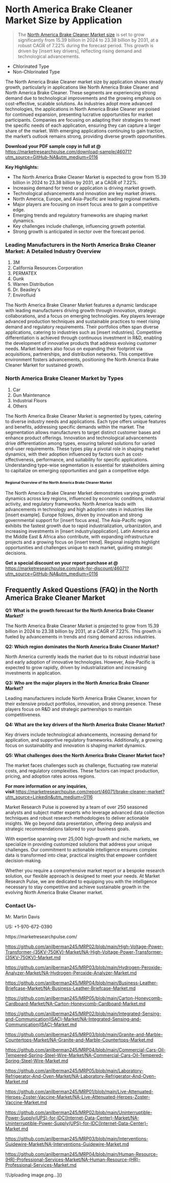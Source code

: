 <h1>North America Brake Cleaner Market&nbsp;Size by Application</h1><blockquote><p>The <a href="https://marketresearchpulse.com/download-sample/46071?utm_source=GitHub-NA&amp;utm_medium=0116">North America Brake Cleaner Market size</a> is set to grow significantly from 15.39 billion in 2024 to 23.38 billion by 2031, at a robust CAGR of 7.22% during the forecast period. This growth is driven by [insert key drivers], reflecting rising demand and technological advancements.</p></blockquote><ul><li>Chlorinated Type<li> Non-Chlorinated Type</li></ul><p>The North America Brake Cleaner market size by application shows steady growth, particularly in applications like North America Brake Cleaner and North America Brake Cleaner. These segments are experiencing strong demand due to technological improvements and the growing emphasis on cost-effective, scalable solutions. As industries adopt more advanced technologies, the applications in North America Brake Cleaner are poised for continued expansion, presenting lucrative opportunities for market participants. Companies are focusing on adapting their strategies to meet the specific needs of each application, ensuring they can capture a larger share of the market. With emerging applications continuing to gain traction, the market’s outlook remains strong, providing diverse growth opportunities.</p><p><strong>Download your PDF sample copy in full at @ </strong><a href="https://marketresearchpulse.com/download-sample/46071?utm_source=GitHub-NA&amp;utm_medium=0116">https://marketresearchpulse.com/download-sample/46071?utm_source=GitHub-NA&amp;utm_medium=0116</a></p><p><strong>Key Highlights: </strong></p><ul><li>The North America Brake Cleaner Market is expected to grow from 15.39 billion in 2024 to 23.38 billion by 2031, at a CAGR of 7.22%.</li><li>Increasing demand for trend or application is driving market growth.</li><li>Technological advancements and innovation are key market drivers.</li><li>North America, Europe, and Asia-Pacific are leading regional markets.</li><li>Major players are focusing on insert focus area to gain a competitive edge.</li><li>Emerging trends and regulatory frameworks are shaping market dynamics.</li><li>Key challenges include challenge, influencing growth potential.</li><li>Strong growth is anticipated in sector over the forecast period.</li></ul><h3>Leading Manufacturers in the North America Brake Cleaner Market: A Detailed Industry Overview</h3><ol><li>3M</li><li>California Resources Corporation</li><li>PERMATEX</li><li>Gunk</li><li>Warren Distribution</li><li>Dr. Beasley's</li><li>Envirofluid</li></ol><div class="flex max-w-full flex-col flex-grow"><div class="min-h-8 text-message flex w-full flex-col items-end gap-2 whitespace-normal break-words [.text-message+&amp;]:mt-5" dir="auto" data-message-author-role="assistant" data-message-id="fd8432e4-4910-450d-b182-61b7bfb0a01f" data-message-model-slug="gpt-4o"><div class="flex w-full flex-col gap-1 empty:hidden first:pt-[3px]"><div class="markdown prose w-full break-words dark:prose-invert light"><p>The North America Brake Cleaner Market features a dynamic landscape with leading manufacturers driving growth through innovation, strategic collaborations, and a focus on emerging technologies. Key players leverage advanced production techniques and sustainable practices to meet rising demand and regulatory requirements. Their portfolios often span diverse applications, catering to industries such as [insert industries]. Competitive differentiation is achieved through continuous investment in R&amp;D, enabling the development of innovative products that address evolving customer needs. Market leaders also focus on expanding their footprint via acquisitions, partnerships, and distribution networks. This competitive environment fosters advancements, positioning the North America Brake Cleaner Market for sustained growth.</p></div></div></div></div><h3>North America Brake Cleaner Market by Types</h3><ol><li>Car<li> Gun Maintenance<li> Industrial Floors<li> Others</li></ol><div class="flex max-w-full flex-col flex-grow"><div class="min-h-8 text-message flex w-full flex-col items-end gap-2 whitespace-normal break-words [.text-message+&amp;]:mt-5" dir="auto" data-message-author-role="assistant" data-message-id="084470be-0bb7-4664-bddf-5156b4f41249" data-message-model-slug="gpt-4o-mini"><div class="flex w-full flex-col gap-1 empty:hidden first:pt-[3px]"><div class="markdown prose w-full break-words dark:prose-invert light"><p>The North America Brake Cleaner Market is segmented by types, catering to diverse industry needs and applications. Each type offers unique features and benefits, addressing specific demands within the market. The segmentation allows manufacturers to target distinct customer bases and enhance product offerings. Innovation and technological advancements drive differentiation among types, ensuring tailored solutions for varied end-user requirements. These types play a pivotal role in shaping market dynamics, with their adoption influenced by factors such as cost-effectiveness, performance, and suitability for specific applications. Understanding type-wise segmentation is essential for stakeholders aiming to capitalize on emerging opportunities and gain a competitive edge.</p></div></div></div></div><h3><span style="font-size: 11px;">Regional Overview of the North America Brake Cleaner Market</span></h3><div class="flex max-w-full flex-col flex-grow"><div class="min-h-8 text-message flex w-full flex-col items-end gap-2 whitespace-normal break-words [.text-message+&amp;]:mt-5" dir="auto" data-message-author-role="assistant" data-message-id="e9038762-ce64-4e30-91c9-9bd413514231" data-message-model-slug="gpt-4o-mini"><div class="flex w-full flex-col gap-1 empty:hidden first:pt-[3px]"><div class="markdown prose w-full break-words dark:prose-invert light"><p>The North America Brake Cleaner Market demonstrates varying growth dynamics across key regions, influenced by economic conditions, industrial activity, and regulatory frameworks. North America leads with advancements in technology and high adoption rates in industries like [insert example]. Europe follows, driven by innovation and strong governmental support for [insert focus area]. The Asia-Pacific region exhibits the fastest growth due to rapid industrialization, urbanization, and increasing investments in [insert industry/application]. Latin America and the Middle East &amp; Africa also contribute, with expanding infrastructure projects and a growing focus on [insert trend]. Regional insights highlight opportunities and challenges unique to each market, guiding strategic decisions.</p></div></div></div></div><p><strong>Get a special discount on your report purchase at @ </strong><a href="https://marketresearchpulse.com/ask-for-discount/46071?utm_source=GitHub-NA&amp;utm_medium=0116">https://marketresearchpulse.com/ask-for-discount/46071?utm_source=GitHub-NA&amp;utm_medium=0116</a></p><h2>Frequently Asked Questions (FAQ) in the North America Brake Cleaner Market</h2><p><strong>Q1: What is the growth forecast for the North America Brake Cleaner Market?</strong></p><p>The North America Brake Cleaner Market is projected to grow from 15.39 billion in 2024 to 23.38 billion by 2031, at a CAGR of 7.22%. This growth is fueled by advancements in trends and rising demand across industries.</p><p><strong>Q2: Which region dominates the North America Brake Cleaner Market?</strong></p><p>North America currently leads the market due to its robust industrial base and early adoption of innovative technologies. However, Asia-Pacific is expected to grow rapidly, driven by industrialization and increasing investments in application.</p><p><strong>Q3: Who are the major players in the North America Brake Cleaner Market?</strong></p><p>Leading manufacturers include North America Brake Cleaner, known for their extensive product portfolios, innovation, and strong presence. These players focus on R&amp;D and strategic partnerships to maintain competitiveness.</p><p><strong>Q4: What are the key drivers of the North America Brake Cleaner Market?</strong></p><p>Key drivers include technological advancements, increasing demand for application, and supportive regulatory frameworks. Additionally, a growing focus on sustainability and innovation is shaping market dynamics.</p><p><strong>Q5: What challenges does the North America Brake Cleaner Market face?</strong></p><p>The market faces challenges such as challenge, fluctuating raw material costs, and regulatory complexities. These factors can impact production, pricing, and adoption rates across regions.</p><p><strong>For more information or any inquiries, visit&nbsp;</strong><a href="https://marketresearchpulse.com/report/46071/brake-cleaner-market?utm_source=Linkedin&utm_medium=0116">https://marketresearchpulse.com/report/46071/brake-cleaner-market?utm_source=Linkedin&utm_medium=0116</a></p><p>Market Research Pulse is powered by a team of over 250 seasoned analysts and subject matter experts who leverage advanced data collection techniques and robust research methodologies to deliver actionable insights. We go beyond data presentation, offering deep analysis and strategic recommendations tailored to your business goals.</p><p>With expertise spanning over 25,000 high-growth and niche markets, we specialize in providing customized solutions that address your unique challenges. Our commitment to actionable intelligence ensures complex data is transformed into clear, practical insights that empower confident decision-making.</p><p>Whether you require a comprehensive market report or a bespoke research solution, our flexible approach is designed to meet your needs. At Market Research Pulse, we are dedicated to equipping you with the intelligence necessary to stay competitive and achieve sustainable growth in the evolving North America Brake Cleaner market.</p><h3><strong>Contact Us-</strong></h3><p>Mr. Martin Davis</p><p>US: +1-970-672-0390</p><p>https://marketresearchpulse.com/</p><p><a href="https://github.com/anilberman245/MRP02/blob/main/High-Voltage-Power-Transformer-(35KV-750KV)-Market/NA-High-Voltage-Power-Transformer-(35KV-750KV)-Market.md">https://github.com/anilberman245/MRP02/blob/main/High-Voltage-Power-Transformer-(35KV-750KV)-Market/NA-High-Voltage-Power-Transformer-(35KV-750KV)-Market.md</a></p><p><a href="https://github.com/anilberman245/MRP03/blob/main/Hydrogen-Peroxide-Analyzer-Market/NA-Hydrogen-Peroxide-Analyzer-Market.md">https://github.com/anilberman245/MRP03/blob/main/Hydrogen-Peroxide-Analyzer-Market/NA-Hydrogen-Peroxide-Analyzer-Market.md</a></p><p><a href="https://github.com/anilberman245/MRP04/blob/main/Business-Leather-Briefcase-Market/NA-Business-Leather-Briefcase-Market.md">https://github.com/anilberman245/MRP04/blob/main/Business-Leather-Briefcase-Market/NA-Business-Leather-Briefcase-Market.md</a></p><p><a href="https://github.com/anilberman245/MRP05/blob/main/Carton-Honeycomb-Cardboard-Market/NA-Carton-Honeycomb-Cardboard-Market.md">https://github.com/anilberman245/MRP05/blob/main/Carton-Honeycomb-Cardboard-Market/NA-Carton-Honeycomb-Cardboard-Market.md</a></p><p><a href="https://github.com/anilberman245/MRP02/blob/main/Integrated-Sensing-and-Communication(ISAC)-Market/NA-Integrated-Sensing-and-Communication(ISAC)-Market.md">https://github.com/anilberman245/MRP02/blob/main/Integrated-Sensing-and-Communication(ISAC)-Market/NA-Integrated-Sensing-and-Communication(ISAC)-Market.md</a></p><p><a href="https://github.com/anilberman245/MRP03/blob/main/Granite-and-Marble-Countertops-Market/NA-Granite-and-Marble-Countertops-Market.md">https://github.com/anilberman245/MRP03/blob/main/Granite-and-Marble-Countertops-Market/NA-Granite-and-Marble-Countertops-Market.md</a></p><p><a href="https://github.com/anilberman245/MRP04/blob/main/Commercial-Cars-Oil-Tempered-Spring-Steel-Wire-Market/NA-Commercial-Cars-Oil-Tempered-Spring-Steel-Wire-Market.md">https://github.com/anilberman245/MRP04/blob/main/Commercial-Cars-Oil-Tempered-Spring-Steel-Wire-Market/NA-Commercial-Cars-Oil-Tempered-Spring-Steel-Wire-Market.md</a></p><p><a href="https://github.com/anilberman245/MRP05/blob/main/Laboratory-Refrigerator-And-Oven-Market/NA-Laboratory-Refrigerator-And-Oven-Market.md">https://github.com/anilberman245/MRP05/blob/main/Laboratory-Refrigerator-And-Oven-Market/NA-Laboratory-Refrigerator-And-Oven-Market.md</a></p><p><a href="https://github.com/anilberman245/MRP01/blob/main/Live-Attenuated-Herpes-Zoster-Vaccine-Market/NA-Live-Attenuated-Herpes-Zoster-Vaccine-Market.md">https://github.com/anilberman245/MRP01/blob/main/Live-Attenuated-Herpes-Zoster-Vaccine-Market/NA-Live-Attenuated-Herpes-Zoster-Vaccine-Market.md</a></p><p><a href="https://github.com/anilberman245/MRP02/blob/main/Uninterruptible-Power-Supply(UPS)-for-IDC(Internet-Data-Center)-Market/NA-Uninterruptible-Power-Supply(UPS)-for-IDC(Internet-Data-Center)-Market.md">https://github.com/anilberman245/MRP02/blob/main/Uninterruptible-Power-Supply(UPS)-for-IDC(Internet-Data-Center)-Market/NA-Uninterruptible-Power-Supply(UPS)-for-IDC(Internet-Data-Center)-Market.md</a></p><p><a href="https://github.com/anilberman245/MRP03/blob/main/Interventions-Guidewire-Market/NA-Interventions-Guidewire-Market.md">https://github.com/anilberman245/MRP03/blob/main/Interventions-Guidewire-Market/NA-Interventions-Guidewire-Market.md</a></p><p><a href="https://github.com/anilberman245/MRP04/blob/main/Human-Resource-(HR)-Professional-Services-Market/NA-Human-Resource-(HR)-Professional-Services-Market.md">https://github.com/anilberman245/MRP04/blob/main/Human-Resource-(HR)-Professional-Services-Market/NA-Human-Resource-(HR)-Professional-Services-Market.md</a></p>
![Uploading image.png…]()
